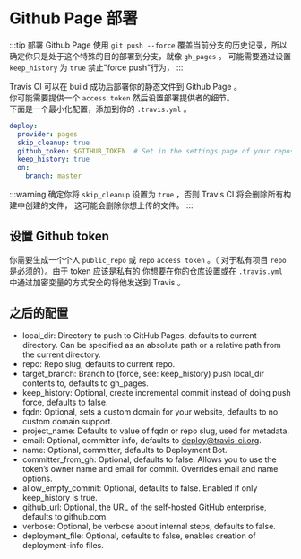 # Github Page 部署
:::tip
部署 Github Page 使用 `git push --force` 覆盖当前分支的历史记录，所以确定你只是处于这个特殊的目的部署到分支，就像 `gh_pages` 。
可能需要通过设置 `keep_history` 为 `true` 禁止"force push"行为，
:::

Travis CI 可以在 build 成功后部署你的静态文件到 Github Page 。</br>
你可能需要提供一个 `access token` 然后设置部署提供者的细节。 </br>
下面是一个最小化配置，添加到你的 `.travis.yml` 。

```yml
deploy:
  provider: pages
  skip_cleanup: true
  github_token: $GITHUB_TOKEN  # Set in the settings page of your repository, as a secure variable
  keep_history: true
  on:
    branch: master
```
:::warning
确定你将 `skip_cleanup` 设置为 `true` ，否则 Travis CI 将会删除所有构建中创建的文件， 这可能会删除你想上传的文件。
:::

## 设置 Github token
你需要生成一个个人 `public_repo` 或 `repo` `access token` 。（ 对于私有项目 `repo` 是必须的）。由于 token 应该是私有的
你想要在你的仓库设置或在 `.travis.yml` 中通过加密变量的方式安全的将他发送到  Travis 。

## 之后的配置
- local_dir: Directory to push to GitHub Pages, defaults to current directory. Can be specified as an absolute path or a relative path from the current directory.
- repo: Repo slug, defaults to current repo.
- target_branch: Branch to (force, see: keep_history) push local_dir contents to, defaults to gh_pages.
- keep_history: Optional, create incremental commit instead of doing push force, defaults to false.
- fqdn: Optional, sets a custom domain for your website, defaults to no custom domain support.
- project_name: Defaults to value of fqdn or repo slug, used for metadata.
- email: Optional, committer info, defaults to deploy@travis-ci.org.
- name: Optional, committer, defaults to Deployment Bot.
- committer_from_gh: Optional, defaults to false. Allows you to use the token’s owner name and email for commit. Overrides email and name options.
- allow_empty_commit: Optional, defaults to false. Enabled if only keep_history is true.
- github_url: Optional, the URL of the self-hosted GitHub enterprise, defaults to github.com.
- verbose: Optional, be verbose about internal steps, defaults to false.
- deployment_file: Optional, defaults to false, enables creation of deployment-info files.
